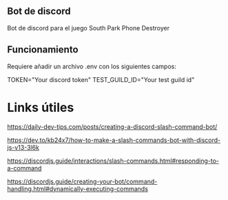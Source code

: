 ## Bot de discord
Bot de discord para el juego South Park Phone Destroyer

## Funcionamiento
Requiere añadir un archivo .env con los siguientes campos:

TOKEN="Your discord token"
TEST_GUILD_ID="Your test guild id"

# Links útiles

https://daily-dev-tips.com/posts/creating-a-discord-slash-command-bot/

https://dev.to/kb24x7/how-to-make-a-slash-commands-bot-with-discord-js-v13-3l6k

https://discordjs.guide/interactions/slash-commands.html#responding-to-a-command

https://discordjs.guide/creating-your-bot/command-handling.html#dynamically-executing-commands